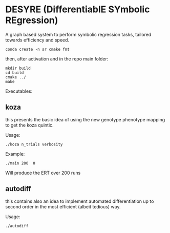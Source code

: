 # DESYRE (DifferentiablE SYmbolic REgression)
A graph based system to perform symbolic regression tasks, tailored towards efficiency and speed.
```
conda create -n sr cmake fmt
```
then, after activation and in the repo main folder:
```
mkdir build
cd build
cmake ../
make
```

Executables:
## koza
this presents the basic idea of using the new genotype phenotype mapping to get the koza quintic.

Usage:
```
./koza n_trials verbosity
```
Example: 
```
./main 200  0
```
Will produce the ERT over 200 runs

## autodiff
this contains also an idea to implement automated differentiation up to second order in the most efficient (albeit tedious) way.

Usage:
```
./autodiff
```

